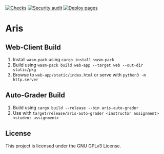 [![Checks](https://github.com/Bram-Hub/aris/workflows/Checks/badge.svg)](https://github.com/Bram-Hub/aris/actions?query=workflow%3AChecks)
[![Security audit](https://github.com/Bram-Hub/aris/workflows/Security%20audit/badge.svg)](https://github.com/Bram-Hub/aris/actions?query=workflow%3A%22Security+audit%22)
[![Deploy pages](https://github.com/Bram-Hub/aris/workflows/Deploy%20pages/badge.svg)](https://github.com/Bram-Hub/aris/actions?query=workflow%3A%22Deploy+pages%22)

# Aris

## Web-Client Build

1. Install `wasm-pack` using `cargo install wasm-pack`
2. Build using `wasm-pack build web-app --target web --out-dir static/pkg`
3. Browse to `web-app/static/index.html` or serve with `python3 -m http.server`

## Auto-Grader Build

1. Build using `cargo build --release --bin aris-auto-grader`
2. Use with `target/release/aris-auto-grader <instructor assignment> <student assignment>`

## License

This project is licensed under the GNU GPLv3 License.
